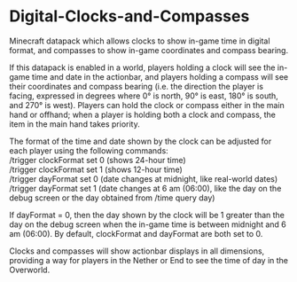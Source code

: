 # Digital-Clocks-and-Compasses
Minecraft datapack which allows clocks to show in-game time in digital format, and compasses to show in-game coordinates and compass bearing.

If this datapack is enabled in a world, players holding a clock will see the in-game time and date in the actionbar, and players holding a compass will see their coordinates and compass bearing (i.e. the direction the player is facing, expressed in degrees where 0° is north, 90° is east, 180° is south, and 270° is west). Players can hold the clock or compass either in the main hand or offhand; when a player is holding both a clock and compass, the item in the main hand takes priority.

The format of the time and date shown by the clock can be adjusted for each player using the following commands:<br>
/trigger clockFormat set 0 (shows 24-hour time)<br>
/trigger clockFormat set 1 (shows 12-hour time)<br>
/trigger dayFormat set 0 (date changes at midnight, like real-world dates)<br>
/trigger dayFormat set 1 (date changes at 6 am (06:00), like the day on the debug screen or the day obtained from /time query day)

If dayFormat = 0, then the day shown by the clock will be 1 greater than the day on the debug screen when the in-game time is between midnight and 6 am (06:00). By default, clockFormat and dayFormat are both set to 0.

Clocks and compasses will show actionbar displays in all dimensions, providing a way for players in the Nether or End to see the time of day in the Overworld.
